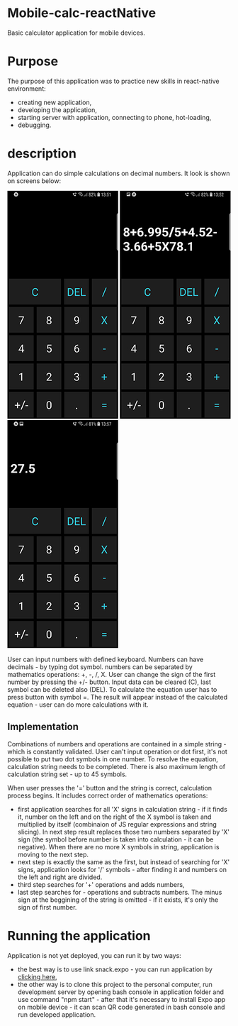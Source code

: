 # Mobile-calc-reactNative

Basic calculator application for mobile devices.

# Purpose

The purpose of this application was to practice new skills in react-native environment:
 * creating new application,
 * developing the application,
 * starting server with application, connecting to phone, hot-loading,
 * debugging.
 
# description

Application can do simple calculations on decimal numbers. It look is shown on screens below:

![](screens/1.jpg) ![](screens/2.jpg) ![](screens/3.jpg)

User can input numbers with defined keyboard. Numbers can have decimals - by typing dot symbol. numbers can be
separated by mathematics operations: +, -, /, X. User can change the sign of the first number by 
pressing the +/- button. Input data can be cleared (C), last symbol can be deleted also (DEL).
To calculate the equation user has to press button with symbol =. The result will appear instead of
the calculated equation - user can do more calculations with it.

## Implementation

Combinations of numbers and operations are contained in a simple string - which is constantly validated. User can't input
operation or dot first, it's not possible to put two dot symbols in one number. To resolve the equation,
calculation string needs to be completed. There is also maximum length of calculation string set - up to 45 symbols.

When user presses the '=' button and the string is correct, calculation process begins. It includes correct order of
mathematics operations:
*   first application searches for all 'X' signs in calculation string - if it finds it, number on the left
and on the right of the X symbol is taken and multiplied by itself (combinaion of JS regular expressions and string slicing).
In next step result replaces those two numbers separated by 'X' sign (the symbol before number is taken into calculation - it can be negative).
When there are no more X symbols in string, application is moving to the next step.
*   next step is exactly the same as the first, but instead of searching for 'X' signs, application looks 
for '/' symbols - after finding it and numbers on the left and right are divided.
*   third step searches for '+' operations and adds numbers,
*   last step searches for - operations and subtracts numbers. The minus sign at the beggining of the string is
omitted - if it exists, it's only the sign of first number.


# Running the application

Application is not yet deployed, you can run it by two ways: 
*   the best way is to use link snack.expo - you can run application by [clicking here](https://snack.expo.io/@biigm/calc-mobile),
*   the other way is to clone this project to the personal computer, run development server by opening
bash console in application folder and use command "npm start" - after that it's necessary to install 
Expo app on mobile device - it can scan QR code generated in bash console and run developed application.